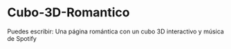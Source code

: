 # Cubo-3D-Romantico
Puedes escribir: Una página romántica con un cubo 3D interactivo y música de Spotify
